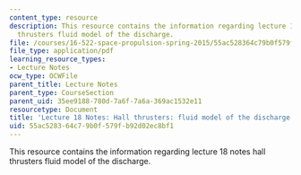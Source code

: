 ```yaml
---
content_type: resource
description: This resource contains the information regarding lecture 18 notes hall
  thrusters fluid model of the discharge.
file: /courses/16-522-space-propulsion-spring-2015/55ac528364c79b0f579fb92d02ec8bf1_MIT16_522S15_Lecture18.pdf
file_type: application/pdf
learning_resource_types:
- Lecture Notes
ocw_type: OCWFile
parent_title: Lecture Notes
parent_type: CourseSection
parent_uid: 35ee9188-780d-7a6f-7a6a-369ac1532e11
resourcetype: Document
title: 'Lecture 18 Notes: Hall thrusters: fluid model of the discharge'
uid: 55ac5283-64c7-9b0f-579f-b92d02ec8bf1
---
```

This resource contains the information regarding lecture 18 notes hall thrusters fluid model of the discharge.

